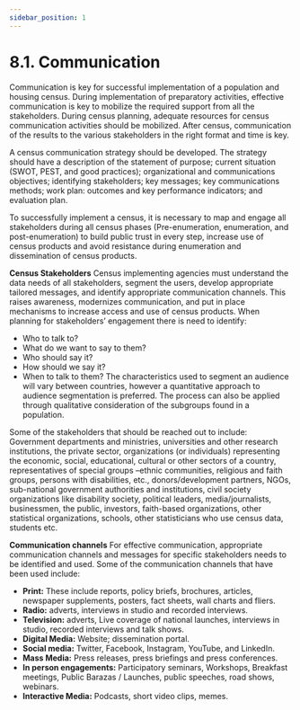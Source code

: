 ```yaml
---
sidebar_position: 1
---
```


# 8.1. Communication

Communication is key for successful implementation of a population and housing census. During implementation of preparatory activities, effective communication is key to mobilize the required support from all the stakeholders. During census planning, adequate resources for census communication activities should be mobilized. After census, communication of the results to the various stakeholders in the right format and time is key. 

A census communication strategy should be developed. The strategy should have a description of the statement of purpose; current situation (SWOT, PEST, and good practices); organizational and communications objectives; identifying stakeholders; key messages; key communications methods; work plan: outcomes and key performance indicators; and evaluation plan. 

To successfully implement a census, it is necessary to map and engage all stakeholders during all census phases (Pre-enumeration, enumeration, and post-enumeration) to build public trust in every step, increase use of census products and avoid resistance during enumeration and dissemination of census products.

**Census Stakeholders**
Census implementing agencies must understand the data needs of all stakeholders, segment the users, develop appropriate tailored messages, and identify appropriate communication channels. This raises awareness, modernizes communication, and put in place mechanisms to increase access and use of census products. When planning for stakeholders’ engagement there is need to identify:
-	Who to talk to?
-	What do we want to say to them?
-	Who should say it?
-	How should we say it?
-	When to talk to them?
The characteristics used to segment an audience will vary between countries, however a quantitative approach to audience segmentation is preferred. The process can also be applied through qualitative consideration of the subgroups found in a population. 

Some of the stakeholders that should be reached out to include: Government departments and ministries, universities and other research institutions, the private sector, organizations (or individuals) representing the economic, social, educational, cultural or other sectors of a country, representatives of special groups –ethnic communities, religious and faith groups, persons with disabilities, etc., donors/development partners,  NGOs, sub-national government authorities and institutions, civil society organizations like disability society, political leaders, media/journalists, businessmen, the public, investors, faith-based organizations, other statistical organizations, schools, other statisticians who use census data, students etc.  

**Communication channels**
For effective communication, appropriate communication channels and messages for specific stakeholders needs to be identified and used.  Some of the communication channels that have been used include: 
-	**Print:** These include reports, policy briefs, brochures, articles, newspaper supplements, posters, fact sheets, wall charts and fliers. 
-	**Radio:** adverts, interviews in studio and recorded interviews. 
-	**Television:** adverts, Live coverage of national launches, interviews in studio, recorded interviews and talk shows. 
-	**Digital Media:** Website; dissemination portal.  
-	**Social media:** Twitter, Facebook, Instagram, YouTube, and LinkedIn.
-	**Mass Media:** Press releases, press briefings and press conferences.
-	**In person engagements:** Participatory seminars, Workshops, Breakfast meetings, Public Barazas / Launches, public speeches, road shows, webinars. 
-	**Interactive Media:** Podcasts, short video clips, memes. 
